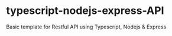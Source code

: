 # typescript-nodejs-express-API
Basic template for Restful API using Typescript, Nodejs &amp; Express

